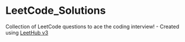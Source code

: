 # LeetCode_Solutions
Collection of LeetCode questions to ace the coding interview! - Created using [LeetHub v3](https://github.com/raphaelheinz/LeetHub-3.0)
